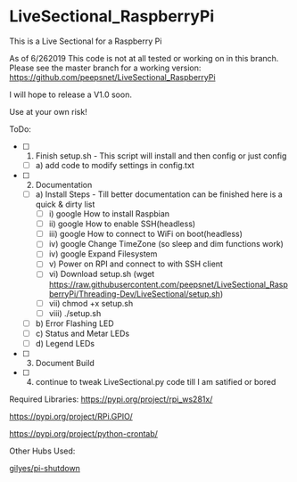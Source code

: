 # LiveSectional_RaspberryPi
This is a Live Sectional for a Raspberry Pi

As of 6/262019 This code is not at all tested or working on in this branch. Please see the master branch for a working version:
https://github.com/peepsnet/LiveSectional_RaspberryPi

I will hope to release a V1.0 soon. 

Use at your own risk!

ToDo:
- [ ] 1) Finish setup.sh - This script will install and then config or just config
  - [ ] a) add code to modify settings in config.txt

- [ ] 2) Documentation
  - [ ] a) Install Steps - Till better documentation can be finished here is a quick & dirty list
    - [ ] i)    google How to install Raspbian
    - [ ] ii)   google How to enable SSH(headless)
    - [ ] iii)  google How to connect to WiFi on boot(headless)
    - [ ] iv)   google Change TimeZone (so sleep and dim functions work)
    - [ ] iv)   google Expand Filesystem
    - [ ] v)    Power on RPI and connect to with SSH client
    - [ ] vi)    Download setup.sh (wget https://raw.githubusercontent.com/peepsnet/LiveSectional_RaspberryPi/Threading-Dev/LiveSectional/setup.sh)
    - [ ] vii)   chmod +x setup.sh
    - [ ] viii)  ./setup.sh
  - [ ] b) Error Flashing LED
  - [ ] c) Status and Metar LEDs
  - [ ] d) Legend LEDs

- [ ] 3) Document Build

- [ ] 4) continue to tweak LiveSectional.py code till I am satified or bored

 
Required Libraries:
https://pypi.org/project/rpi_ws281x/

https://pypi.org/project/RPi.GPIO/

https://pypi.org/project/python-crontab/

Other Hubs Used:

[gilyes/pi-shutdown](https://github.com/gilyes/pi-shutdown)
